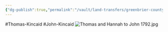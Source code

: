 ```yaml
---
{"dg-publish":true,"permalink":"/vault/land-transfers/greenbrier-county-db-1-pg-96-dated-26-june-1792-thomas-and-hannah-to-john/"}
---
```


#Thomas-Kincaid #John-Kincaid 
![Thomas and Hannah to John 1792.jpg](/img/user/assets/Thomas%20and%20Hannah%20to%20John%201792.jpg)